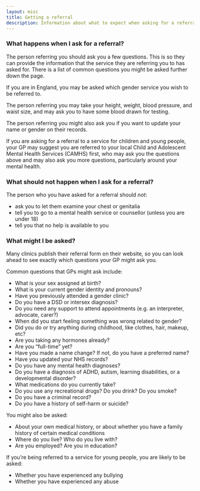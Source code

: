 ```yaml
---
layout: misc
title: Getting a referral
description: Information about what to expect when asking for a referral to a gender service
---
```


### What happens when I ask for a referral?

The person referring you should ask you a few questions. This is so they can provide the information that the service they are referring you to has asked for. There is a list of common questions you might be asked further down the page.

If you are in England, you may be asked which gender service you wish to be referred to.

The person referring you may take your height, weight, blood pressure, and waist size, and may ask you to have some blood drawn for testing.

The person referring you might also ask you if you want to update your name or gender on their records.

If you are asking for a referral to a service for children and young people, your GP may suggest you are referred to your local Child and Adolescent Mental Health Services (CAMHS) first, who may ask you the questions above and may also ask you more questions, particularly around your mental health. 

### What should not happen when I ask for a referral?

The person who you have asked for a referral should *not*:

-   ask you to let them examine your chest or genitalia
-   tell you to go to a mental health service or counsellor (unless you are under 18)
-   tell you that no help is available to you

### What might I be asked?

Many clinics publish their referral form on their website, so you can look ahead to see exactly which questions your GP might ask you. 

Common questions that GPs might ask include:

-   What is your sex assigned at birth?
-   What is your current gender identity and pronouns?
-   Have you previously attended a gender clinic?
-   Do you have a DSD or intersex diagnosis?
-   Do you need any support to attend appointments (e.g. an interpreter, advocate, carer?)
-   When did you start feeling something was wrong related to gender?
-   Did you do or try anything during childhood, like clothes, hair, makeup, etc?
-   Are you taking any hormones already?
-   Are you “full-time” yet?
-   Have you made a name change? If not, do you have a preferred name?
-   Have you updated your NHS records?
-   Do you have any mental health diagnoses?
-   Do you have a diagnosis of ADHD, autism, learning disabilities, or a developmental disorder?
-   What medications do you currently take?
-   Do you use any recreational drugs? Do you drink? Do you smoke?
-   Do you have a criminal record?
-   Do you have a history of self-harm or suicide?

You might also be asked:

-   About your own medical history, or about whether you have a family history of certain medical conditions
-   Where do you live? Who do you live with?
-   Are you employed? Are you in education?  

If you’re being referred to a service for young people, you are likely to be asked:
-   Whether you have experienced any bullying
-   Whether you have experienced any abuse
